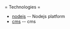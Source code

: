 = Technologies =

  * [nodejs](nodejs/index.md)       -- Nodejs platform
  * [cms](cms/index.md)             -- cms
